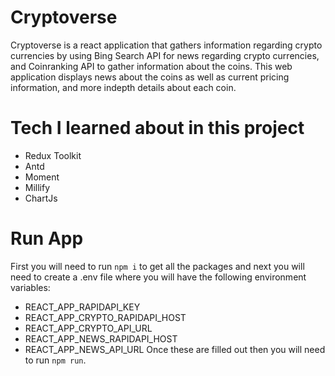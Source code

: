 # Cryptoverse
Cryptoverse is a react application that gathers information regarding crypto currencies by using Bing Search API for news regarding crypto currencies, and Coinranking API to gather information about the coins. This web application displays news about the coins as well as current pricing information, and more indepth details about each coin.

# Tech I learned about in this project
- Redux Toolkit
- Antd
- Moment
- Millify
- ChartJs

# Run App
First you will need to run `npm i` to get all the packages and next you will need to create a .env file where you will have the following environment variables:
- REACT_APP_RAPIDAPI_KEY
- REACT_APP_CRYPTO_RAPIDAPI_HOST
- REACT_APP_CRYPTO_API_URL
- REACT_APP_NEWS_RAPIDAPI_HOST
- REACT_APP_NEWS_API_URL
Once these are filled out then you will need to run `npm run`.
